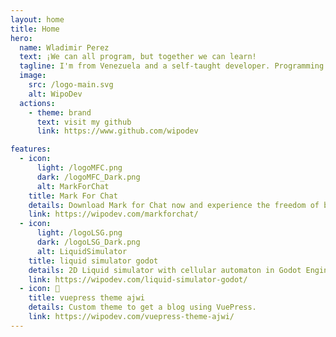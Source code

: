 ```yaml
---
layout: home
title: Home
hero:
  name: Wladimir Perez
  text: ¡We can all program, but together we can learn!
  tagline: I'm from Venezuela and a self-taught developer. Programming is something that has fascinated me for years, I'm still learning and I want to teach what I know.
  image:
    src: /logo-main.svg
    alt: WipoDev
  actions:
    - theme: brand
      text: visit my github
      link: https://www.github.com/wipodev

features:
  - icon:
      light: /logoMFC.png
      dark: /logoMFC_Dark.png
      alt: MarkForChat
    title: Mark For Chat
    details: Download Mark for Chat now and experience the freedom of being able to talk to anyone on WhatsApp without having to add them to your contact book.
    link: https://wipodev.com/markforchat/
  - icon:
      light: /logoLSG.png
      dark: /logoLSG_Dark.png
      alt: LiquidSimulator
    title: liquid simulator godot
    details: 2D Liquid simulator with cellular automaton in Godot Engine (GDNative / C++) - NativeScript 1.1
    link: https://wipodev.com/liquid-simulator-godot/
  - icon: 📜
    title: vuepress theme ajwi
    details: Custom theme to get a blog using VuePress.
    link: https://wipodev.com/vuepress-theme-ajwi/
---
```

